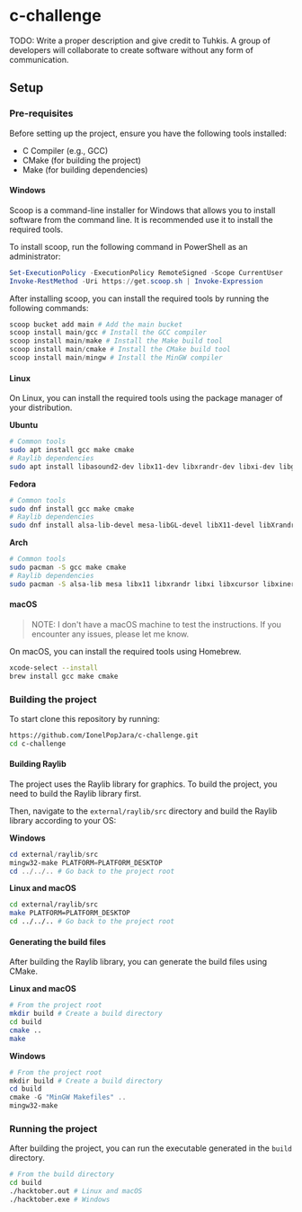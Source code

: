 # c-challenge

TODO: Write a proper description and give credit to Tuhkis.
A group of developers will collaborate to create software without any form of communication.

## Setup

### Pre-requisites

Before setting up the project, ensure you have the following tools installed:
- C Compiler (e.g., GCC)
- CMake (for building the project)
- Make (for building dependencies)
  
#### Windows

Scoop is a command-line installer for Windows that allows you to install software from the command line. It is recommended use it to install the required tools.

To install scoop, run the following command in PowerShell as an administrator:

```powershell
Set-ExecutionPolicy -ExecutionPolicy RemoteSigned -Scope CurrentUser
Invoke-RestMethod -Uri https://get.scoop.sh | Invoke-Expression
```

After installing scoop, you can install the required tools by running the following commands:

```powershell
scoop bucket add main # Add the main bucket
scoop install main/gcc # Install the GCC compiler
scoop install main/make # Install the Make build tool
scoop install main/cmake # Install the CMake build tool
scoop install main/mingw # Install the MinGW compiler
```

#### Linux

On Linux, you can install the required tools using the package manager of your distribution.

**Ubuntu**
```bash
# Common tools
sudo apt install gcc make cmake
# Raylib dependencies
sudo apt install libasound2-dev libx11-dev libxrandr-dev libxi-dev libgl1-mesa-dev libglu1-mesa-dev libxcursor-dev libxinerama-dev libwayland-dev libxkbcommon-dev
```

**Fedora**
```bash
# Common tools
sudo dnf install gcc make cmake
# Raylib dependencies
sudo dnf install alsa-lib-devel mesa-libGL-devel libX11-devel libXrandr-devel libXi-devel libXcursor-devel libXinerama-devel libatomic
```

**Arch**
```bash
# Common tools
sudo pacman -S gcc make cmake
# Raylib dependencies
sudo pacman -S alsa-lib mesa libx11 libxrandr libxi libxcursor libxinerama
```

#### macOS

> NOTE: I don't have a macOS machine to test the instructions. If you encounter any issues, please let me know.

On macOS, you can install the required tools using Homebrew.

```bash
xcode-select --install
brew install gcc make cmake
```

### Building the project

To start clone this repository by running:
    
```bash
https://github.com/IonelPopJara/c-challenge.git
cd c-challenge
```

#### Building Raylib

The project uses the Raylib library for graphics. To build the project, you need to build the Raylib library first.

Then, navigate to the `external/raylib/src` directory and build the Raylib library according to your OS:

**Windows**
```powershell
cd external/raylib/src
mingw32-make PLATFORM=PLATFORM_DESKTOP
cd ../../.. # Go back to the project root
```

**Linux and macOS**
```bash
cd external/raylib/src
make PLATFORM=PLATFORM_DESKTOP
cd ../../.. # Go back to the project root
```

#### Generating the build files

After building the Raylib library, you can generate the build files using CMake.

**Linux and macOS**
```bash
# From the project root
mkdir build # Create a build directory
cd build
cmake ..
make
```

**Windows**
```powershell
# From the project root
mkdir build # Create a build directory
cd build
cmake -G "MinGW Makefiles" ..
mingw32-make
```

### Running the project

After building the project, you can run the executable generated in the `build` directory.

```bash
# From the build directory
cd build
./hacktober.out # Linux and macOS
./hacktober.exe # Windows
```
